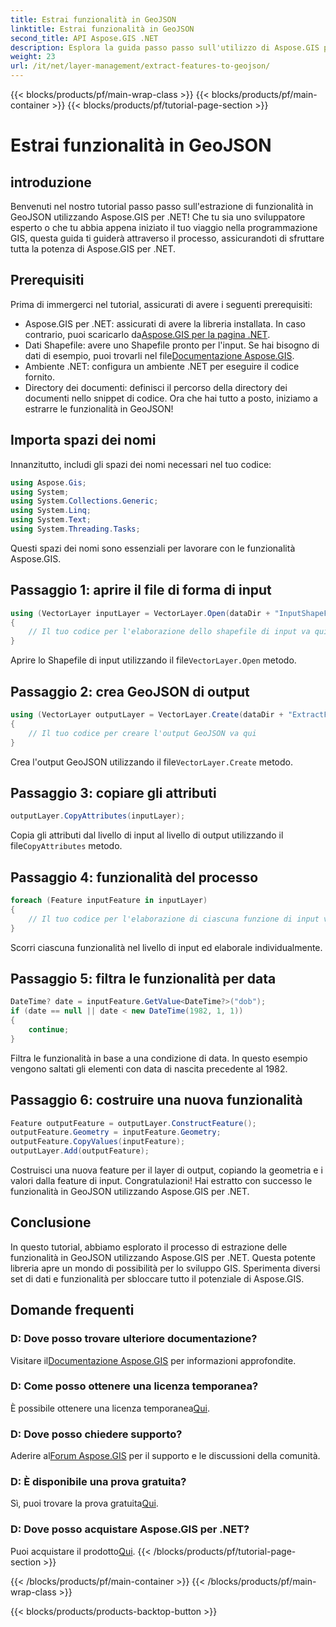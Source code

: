 ```yaml
---
title: Estrai funzionalità in GeoJSON
linktitle: Estrai funzionalità in GeoJSON
second_title: API Aspose.GIS .NET
description: Esplora la guida passo passo sull'utilizzo di Aspose.GIS per .NET per estrarre funzionalità in GeoJSON. Sfrutta la potenza del GIS con facilità! #Aspose #GIS
weight: 23
url: /it/net/layer-management/extract-features-to-geojson/
---
```


{{< blocks/products/pf/main-wrap-class >}}
{{< blocks/products/pf/main-container >}}
{{< blocks/products/pf/tutorial-page-section >}}

# Estrai funzionalità in GeoJSON

## introduzione
Benvenuti nel nostro tutorial passo passo sull'estrazione di funzionalità in GeoJSON utilizzando Aspose.GIS per .NET! Che tu sia uno sviluppatore esperto o che tu abbia appena iniziato il tuo viaggio nella programmazione GIS, questa guida ti guiderà attraverso il processo, assicurandoti di sfruttare tutta la potenza di Aspose.GIS per .NET.
## Prerequisiti
Prima di immergerci nel tutorial, assicurati di avere i seguenti prerequisiti:
-  Aspose.GIS per .NET: assicurati di avere la libreria installata. In caso contrario, puoi scaricarlo da[Aspose.GIS per la pagina .NET](https://releases.aspose.com/gis/net/).
-  Dati Shapefile: avere uno Shapefile pronto per l'input. Se hai bisogno di dati di esempio, puoi trovarli nel file[Documentazione Aspose.GIS](https://reference.aspose.com/gis/net/).
- Ambiente .NET: configura un ambiente .NET per eseguire il codice fornito.
- Directory dei documenti: definisci il percorso della directory dei documenti nello snippet di codice.
Ora che hai tutto a posto, iniziamo a estrarre le funzionalità in GeoJSON!
## Importa spazi dei nomi
Innanzitutto, includi gli spazi dei nomi necessari nel tuo codice:
```csharp
using Aspose.Gis;
using System;
using System.Collections.Generic;
using System.Linq;
using System.Text;
using System.Threading.Tasks;
```
Questi spazi dei nomi sono essenziali per lavorare con le funzionalità Aspose.GIS.
## Passaggio 1: aprire il file di forma di input
```csharp
using (VectorLayer inputLayer = VectorLayer.Open(dataDir + "InputShapeFile.shp", Drivers.Shapefile))
{
    // Il tuo codice per l'elaborazione dello shapefile di input va qui
}
```
 Aprire lo Shapefile di input utilizzando il file`VectorLayer.Open` metodo.
## Passaggio 2: crea GeoJSON di output
```csharp
using (VectorLayer outputLayer = VectorLayer.Create(dataDir + "ExtractFeaturesFromShapeFileToGeoJSON_out.json", Drivers.GeoJson))
{
    // Il tuo codice per creare l'output GeoJSON va qui
}
```
 Crea l'output GeoJSON utilizzando il file`VectorLayer.Create` metodo.
## Passaggio 3: copiare gli attributi
```csharp
outputLayer.CopyAttributes(inputLayer);
```
 Copia gli attributi dal livello di input al livello di output utilizzando il file`CopyAttributes` metodo.
## Passaggio 4: funzionalità del processo
```csharp
foreach (Feature inputFeature in inputLayer)
{
    // Il tuo codice per l'elaborazione di ciascuna funzione di input va qui
}
```
Scorri ciascuna funzionalità nel livello di input ed elaborale individualmente.
## Passaggio 5: filtra le funzionalità per data
```csharp
DateTime? date = inputFeature.GetValue<DateTime?>("dob");
if (date == null || date < new DateTime(1982, 1, 1))
{
    continue;
}
```
Filtra le funzionalità in base a una condizione di data. In questo esempio vengono saltati gli elementi con data di nascita precedente al 1982.
## Passaggio 6: costruire una nuova funzionalità
```csharp
Feature outputFeature = outputLayer.ConstructFeature();
outputFeature.Geometry = inputFeature.Geometry;
outputFeature.CopyValues(inputFeature);
outputLayer.Add(outputFeature);
```
Costruisci una nuova feature per il layer di output, copiando la geometria e i valori dalla feature di input.
Congratulazioni! Hai estratto con successo le funzionalità in GeoJSON utilizzando Aspose.GIS per .NET.
## Conclusione
In questo tutorial, abbiamo esplorato il processo di estrazione delle funzionalità in GeoJSON utilizzando Aspose.GIS per .NET. Questa potente libreria apre un mondo di possibilità per lo sviluppo GIS. Sperimenta diversi set di dati e funzionalità per sbloccare tutto il potenziale di Aspose.GIS.
## Domande frequenti
### D: Dove posso trovare ulteriore documentazione?
 Visitare il[Documentazione Aspose.GIS](https://reference.aspose.com/gis/net/) per informazioni approfondite.
### D: Come posso ottenere una licenza temporanea?
 È possibile ottenere una licenza temporanea[Qui](https://purchase.aspose.com/temporary-license/).
### D: Dove posso chiedere supporto?
 Aderire al[Forum Aspose.GIS](https://forum.aspose.com/c/gis/33) per il supporto e le discussioni della comunità.
### D: È disponibile una prova gratuita?
 Sì, puoi trovare la prova gratuita[Qui](https://releases.aspose.com/).
### D: Dove posso acquistare Aspose.GIS per .NET?
 Puoi acquistare il prodotto[Qui](https://purchase.aspose.com/buy).
{{< /blocks/products/pf/tutorial-page-section >}}

{{< /blocks/products/pf/main-container >}}
{{< /blocks/products/pf/main-wrap-class >}}

{{< blocks/products/products-backtop-button >}}
